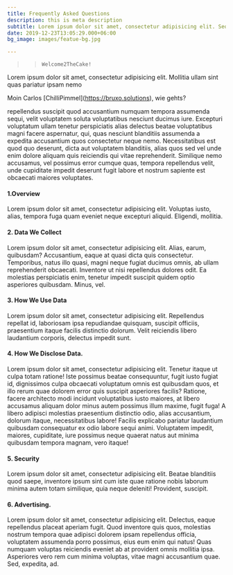 ```yaml
---
title: Frequently Asked Questions
description: this is meta description
subtitle: Lorem ipsum dolor sit amet, consectetur adipisicing elit. Sequi, repudiandae.
date: 2019-12-23T13:05:29.000+06:00
bg_image: images/featue-bg.jpg

---
```

> >     Welcome2TheCake!

Lorem ipsum dolor sit amet, consectetur adipisicing elit. Mollitia ullam sint quas pariatur ipsam nemo

Moin Carlos \[ChilliPimmel\](https://bruxo.solutions), wie gehts?

 repellendus suscipit quod accusantium numquam tempora assumenda sequi, velit voluptatem soluta voluptatibus nesciunt ducimus iure. Excepturi voluptatum ullam tenetur perspiciatis alias delectus beatae voluptatibus magni facere aspernatur, qui, quas nesciunt blanditiis assumenda a expedita accusantium quos consectetur neque nemo. Necessitatibus est quod quo deserunt, dicta aut voluptatem blanditiis, alias quos sed vel unde enim dolore aliquam quis reiciendis qui vitae reprehenderit. Similique nemo accusamus, vel possimus error cumque quas, tempora repellendus velit, unde cupiditate impedit deserunt fugit labore et nostrum sapiente est obcaecati maiores voluptates.

#### 1.Overview

Lorem ipsum dolor sit amet, consectetur adipisicing elit. Voluptas iusto, alias, tempora fuga quam eveniet
neque excepturi aliquid. Eligendi, mollitia.

#### 2. Data We Collect

Lorem ipsum dolor sit amet, consectetur adipisicing elit. Alias, earum, quibusdam? Accusantium, eaque at
quasi dicta quis consectetur. Temporibus, natus illo quasi, magni neque fugiat ducimus omnis, ab ullam
reprehenderit obcaecati. Inventore ut nisi repellendus dolores odit. Ea molestias perspiciatis enim, tenetur
impedit suscipit quidem optio asperiores quibusdam. Minus, vel.

#### 3. How We Use Data

Lorem ipsum dolor sit amet, consectetur adipisicing elit. Repellendus repellat id, laboriosam ipsa
repudiandae quisquam, suscipit officiis, praesentium itaque facilis distinctio dolorum. Velit reiciendis
libero laudantium corporis, delectus impedit sunt.

#### 4. How We Disclose Data.

Lorem ipsum dolor sit amet, consectetur adipisicing elit. Tenetur itaque ut culpa totam ratione! Iste
possimus beatae consequuntur, fugit iusto fugiat id, dignissimos culpa obcaecati voluptatum omnis est
quibusdam quos, et illo rerum quae dolorem error quis suscipit asperiores facilis? Ratione, facere architecto
modi incidunt voluptatibus iusto maiores, at libero accusamus aliquam dolor minus autem possimus illum maxime,
fugit fuga! A libero adipisci molestias praesentium distinctio odio, alias accusantium, dolorum itaque,
necessitatibus labore! Facilis explicabo pariatur laudantium quibusdam consequatur ex odio labore sequi animi.
Voluptatem impedit, maiores, cupiditate, iure possimus neque quaerat natus aut minima quibusdam tempora
magnam, vero itaque!

#### 5. Security

Lorem ipsum dolor sit amet, consectetur adipisicing elit. Beatae blanditiis quod saepe, inventore ipsum sint
cum iste quae ratione nobis laborum minima autem totam similique, quia neque deleniti! Provident, suscipit.

#### 6. Advertising.

Lorem ipsum dolor sit amet, consectetur adipisicing elit. Delectus, eaque repellendus placeat aperiam fugit.
Quod inventore quis quos, molestias nostrum tempora quae adipisci dolorem ipsam repellendus officia,
voluptatem assumenda porro possimus, eius eum enim qui natus! Quas numquam voluptas reiciendis eveniet ab at
provident omnis mollitia ipsa. Asperiores vero rem cum minima voluptas, vitae magni accusantium quae. Sed,
expedita, ad.